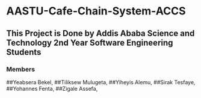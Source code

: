 # AASTU-Cafe-Chain-System-ACCS
## This Project is Done by Addis Ababa Science and Technology 2nd Year Software Engineering Students
### Members
##Yeabsera Bekel,
##Tiliksew Mulugeta,
##Yiheyis Alemu,
##Sirak Tesfaye,
##Yohannes Fenta,
##Zigale Assefa,
